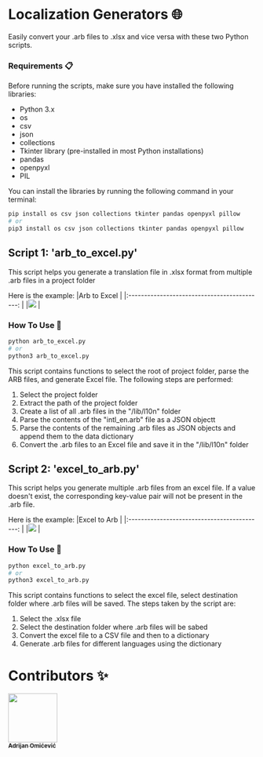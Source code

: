 # Localization Generators 🌐

Easily convert your .arb files to .xlsx and vice versa with these two Python scripts.


### Requirements 📋

Before running the scripts, make sure you have installed the following libraries:

- Python 3.x
- os
- csv
- json
- collections
- Tkinter library (pre-installed in most Python installations)
- pandas
- openpyxl
- PIL

You can install the libraries by running the following command in your terminal:
```bash
pip install os csv json collections tkinter pandas openpyxl pillow
# or
pip3 install os csv json collections tkinter pandas openpyxl pillow
```

## Script 1: 'arb_to_excel.py'

This script helps you generate a translation file in .xlsx format from multiple .arb files in a project folder

Here is the example:
|Arb to Excel                                  |
|:-------------------------------------------: |
|![](arb_to_excel.gif) |

### How To Use 🚀
```bash
python arb_to_excel.py
# or
python3 arb_to_excel.py
```
This script contains functions to select the root of project folder, parse the ARB files, and generate Excel file. The following steps are performed:
1. Select the project folder
2. Extract the path of the project folder
3. Create a list of all .arb files in the "/lib/l10n" folder
4. Parse the contents of the "intl_en.arb" file as a JSON objectt
5. Parse the contents of the remaining .arb files as JSON objects and append them to the data dictionary
6. Convert the .arb files to an Excel file and save it in the "/lib/l10n" folder

## Script 2: 'excel_to_arb.py'

This script helps you generate multiple .arb files from an excel file. If a value doesn't exist, the corresponding key-value pair will not be present in the .arb file.

Here is the example:
|Excel to Arb                                  |
|:-------------------------------------------: |
|![](excel_to_arb.gif) |

### How To Use 🚀
```bash
python excel_to_arb.py
# or
python3 excel_to_arb.py
```
This script contains functions to select the excel file, select destination folder where .arb files will be saved. The steps taken by the script are:
1. Select the .xlsx file
2. Select the destination folder where .arb files will be sabed
3. Convert the excel file to a CSV file and then to a dictionary
4. Generate .arb files for different languages using the dictionary

 
# Contributors ✨

<a href="https://hr.linkedin.com/in/adrijanomicevic"><img src="https://media-exp1.licdn.com/dms/image/C4E03AQGrVjCdENO4Bg/profile-displayphoto-shrink_200_200/0/1648504265358?e=2147483647&v=beta&t=bZ5pols8a-FTl7Q4F6ADIbt4Hagl66Cg_5aS7eeT5Ig" width="100px;"><br /><sub><b>Adrijan Omićević</b></sub></a>

